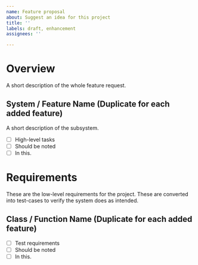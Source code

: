 ```yaml
---
name: Feature proposal
about: Suggest an idea for this project
title: ''
labels: draft, enhancement
assignees: ''

---
```


# Overview

A short description of the whole feature request.

## System / Feature Name (Duplicate for each added feature)

A short description of the subsystem.

- [ ] High-level tasks
- [ ] Should be noted 
- [ ] In this.

# Requirements

These are the low-level requirements for the project. These are converted into test-cases to verify the system does as intended.

## Class / Function Name (Duplicate for each added feature)

- [ ] Test requirements
- [ ] Should be noted 
- [ ] In this.
